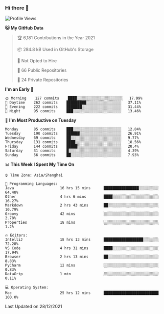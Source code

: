 ### Hi there 👋

<!--
**qbosen/qbosen** is a ✨ _special_ ✨ repository because its `README.md` (this file) appears on your GitHub profile.

Here are some ideas to get you started:

- 🔭 I’m currently working on ...
- 🌱 I’m currently learning ...
- 👯 I’m looking to collaborate on ...
- 🤔 I’m looking for help with ...
- 💬 Ask me about ...
- 📫 How to reach me: ...
- 😄 Pronouns: ...
- ⚡ Fun fact: ...
-->

<!--START_SECTION:waka-->
![Profile Views](http://img.shields.io/badge/Profile%20Views-0-blue)

**🐱 My GitHub Data** 

> 🏆 6,181 Contributions in the Year 2021
 > 
> 📦 284.8 kB Used in GitHub's Storage 
 > 
> 🚫 Not Opted to Hire
 > 
> 📜 66 Public Repositories 
 > 
> 🔑 24 Private Repositories  
 > 
**I'm an Early 🐤** 

```text
🌞 Morning    127 commits    ████░░░░░░░░░░░░░░░░░░░░░   17.99% 
🌆 Daytime    262 commits    █████████░░░░░░░░░░░░░░░░   37.11% 
🌃 Evening    222 commits    ███████░░░░░░░░░░░░░░░░░░   31.44% 
🌙 Night      95 commits     ███░░░░░░░░░░░░░░░░░░░░░░   13.46%

```
📅 **I'm Most Productive on Tuesday** 

```text
Monday       85 commits     ███░░░░░░░░░░░░░░░░░░░░░░   12.04% 
Tuesday      190 commits    ██████░░░░░░░░░░░░░░░░░░░   26.91% 
Wednesday    69 commits     ██░░░░░░░░░░░░░░░░░░░░░░░   9.77% 
Thursday     131 commits    ████░░░░░░░░░░░░░░░░░░░░░   18.56% 
Friday       144 commits    █████░░░░░░░░░░░░░░░░░░░░   20.4% 
Saturday     31 commits     █░░░░░░░░░░░░░░░░░░░░░░░░   4.39% 
Sunday       56 commits     ██░░░░░░░░░░░░░░░░░░░░░░░   7.93%

```


📊 **This Week I Spent My Time On** 

```text
⌚︎ Time Zone: Asia/Shanghai

💬 Programming Languages: 
Java                     16 hrs 15 mins      ████████████████░░░░░░░░░   64.48% 
Other                    4 hrs 6 mins        ████░░░░░░░░░░░░░░░░░░░░░   16.27% 
Markdown                 2 hrs 43 mins       ██░░░░░░░░░░░░░░░░░░░░░░░   10.79% 
Groovy                   42 mins             ░░░░░░░░░░░░░░░░░░░░░░░░░   2.78% 
Properties               18 mins             ░░░░░░░░░░░░░░░░░░░░░░░░░   1.2%

🔥 Editors: 
IntelliJ                 18 hrs 13 mins      ██████████████████░░░░░░░   72.28% 
VS Code                  4 hrs 31 mins       ████░░░░░░░░░░░░░░░░░░░░░   17.94% 
Browser                  2 hrs 13 mins       ██░░░░░░░░░░░░░░░░░░░░░░░   8.83% 
PyCharm                  12 mins             ░░░░░░░░░░░░░░░░░░░░░░░░░   0.83% 
DataGrip                 1 min               ░░░░░░░░░░░░░░░░░░░░░░░░░   0.11%

💻 Operating System: 
Mac                      25 hrs 12 mins      █████████████████████████   100.0%

```


 Last Updated on 28/12/2021
<!--END_SECTION:waka-->
